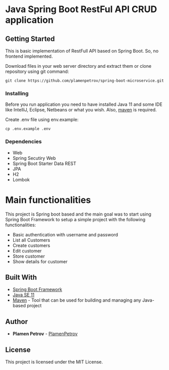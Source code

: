# Java Spring Boot RestFul API CRUD application

## Getting Started

This is basic implementation of RestFull API based on Spring Boot. So, no frontend implemented.

Download files in your web server directory and extract them or clone repository using git command:

```
git clone https://github.com/plamenpetrov/spring-boot-microservice.git
```

### Installing

Before you run application you need to have installed Java 11 and some IDE like IntelliJ, Eclipse, Netbeans or what you wish.
Also, [maven](https://maven.apache.org/what-is-maven.html) is required.

Create .env file using env.example:
```
cp .env.example .env
```

### Dependencies

* Web
* Spring Secutiry Web
* Spring Boot Starter Data REST
* JPA
* H2
* Lombok

# Main functionalities
This project is Spring boot based and the main goal was to start using Spring Boot Framework to setup a simple project 
with the following functionalities:

* Basic authentication with username and password
* List all Customers
* Create customers
* Edit customer
* Store customer
* Show details for customer

## Built With

* [Spring Boot Framework](https://spring.io/)
* [Java SE 11](https://www.oracle.com/java/technologies/javase-jdk11-downloads.html)
* [Maven](https://maven.apache.org/download.cgi) - Tool that can be used for building and managing any Java-based project


## Author

* **Plamen Petrov** - [PlamenPetrov](https://github.com/plamenpetrov)

## License

This project is licensed under the MIT License.
